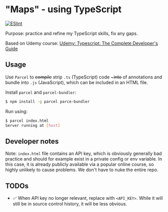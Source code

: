 # "Maps" - using TypeScript
[![ESlint](https://github.com/pieteradejong/typescript-maps/actions/workflows/ci.yml/badge.svg?branch=main)](https://github.com/pieteradejong/typescript-maps/actions/workflows/ci.yml)


Purpose: practice and refine my TypeScript skills, fix any gaps.

Based on Udemy course:
[Udemy: Typescript: The Complete Developer's Guide](https://www.udemy.com/course/typescript-the-complete-developers-guide)

## Usage

Use `Parcel` to ~~compile~~ strip `.ts` (TypeScript) code ~~~into~~ of annotations and bundle into `.js` (JavaScript), which can be included in an HTML file.

Install `parcel` and `parcel-bundler`:
```bash
$ npm install -g parcel parce-bundler
```

Run using:
```bash
$ parcel index.html
Server running at [host]
```

## Developer notes
Note: `index.html` file contains an API key, which is obviously generally bad practice and should for example exist in a private config or env variable. In this case, it is already publicly available via a popular online course, so highly unlikely to cause problems. We don't have to nuke the entire repo.

## TODOs
* :white_check_mark: When API key no longer relevant, replace with `<API_KEY>`. While it will still be in source control history, it will be less obvious.

